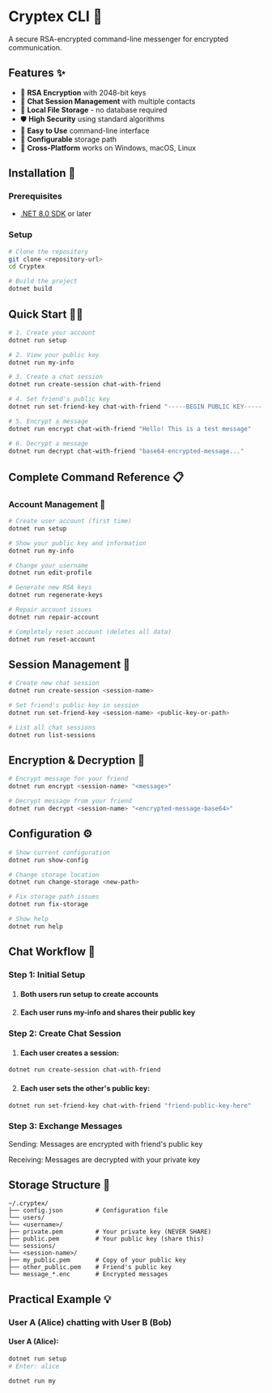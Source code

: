 # Cryptex CLI 🔐

A secure RSA-encrypted command-line messenger for encrypted communication.

## Features ✨

- 🔐 **RSA Encryption** with 2048-bit keys
- 💬 **Chat Session Management** with multiple contacts
- 📁 **Local File Storage** - no database required
- 🛡️ **High Security** using standard algorithms
- 🚀 **Easy to Use** command-line interface
- 🔧 **Configurable** storage path
- 📱 **Cross-Platform** works on Windows, macOS, Linux

## Installation 🚀

### Prerequisites
- [.NET 8.0 SDK](https://dotnet.microsoft.com/download/dotnet/8.0) or later

### Setup
```bash
# Clone the repository
git clone <repository-url>
cd Cryptex

# Build the project
dotnet build
```

## Quick Start 🏃‍♂️
```bash
# 1. Create your account
dotnet run setup

# 2. View your public key
dotnet run my-info

# 3. Create a chat session
dotnet run create-session chat-with-friend

# 4. Set friend's public key
dotnet run set-friend-key chat-with-friend "-----BEGIN PUBLIC KEY-----..."

# 5. Encrypt a message
dotnet run encrypt chat-with-friend "Hello! This is a test message"

# 6. Decrypt a message
dotnet run decrypt chat-with-friend "base64-encrypted-message..."
```

## Complete Command Reference 📋
### Account Management 👤
```bash
# Create user account (first time)
dotnet run setup

# Show your public key and information
dotnet run my-info

# Change your username
dotnet run edit-profile

# Generate new RSA keys
dotnet run regenerate-keys

# Repair account issues
dotnet run repair-account

# Completely reset account (deletes all data)
dotnet run reset-account
```

## Session Management 💬
```bash
# Create new chat session
dotnet run create-session <session-name>

# Set friend's public key in session
dotnet run set-friend-key <session-name> <public-key-or-path>

# List all chat sessions
dotnet run list-sessions
```

## Encryption & Decryption 🔐
```bash
# Encrypt message for your friend
dotnet run encrypt <session-name> "<message>"

# Decrypt message from your friend
dotnet run decrypt <session-name> "<encrypted-message-base64>"
```

## Configuration ⚙️
```bash
# Show current configuration
dotnet run show-config

# Change storage location
dotnet run change-storage <new-path>

# Fix storage path issues
dotnet run fix-storage

# Show help
dotnet run help
```

## Chat Workflow 🔄
### Step 1: Initial Setup
1. #### Both users run setup to create accounts
2. #### Each user runs my-info and shares their public key

### Step 2: Create Chat Session
1. #### Each user creates a session:

```bash
dotnet run create-session chat-with-friend
```

2. #### Each user sets the other's public key:

```bash
dotnet run set-friend-key chat-with-friend "friend-public-key-here"
```

### Step 3: Exchange Messages
Sending: Messages are encrypted with friend's public key

Receiving: Messages are decrypted with your private key

## Storage Structure 📁
```text
~/.cryptex/
├── config.json         # Configuration file
└── users/
└── <username>/
├── private.pem         # Your private key (NEVER SHARE)
├── public.pem          # Your public key (share this)
└── sessions/
└── <session-name>/
├── my_public.pem       # Copy of your public key
├── other_public.pem    # Friend's public key
└── message_*.enc       # Encrypted messages
```

## Practical Example 💡
### User A (Alice) chatting with User B (Bob)
#### User A (Alice):

```bash
dotnet run setup
# Enter: alice

dotnet run my
```